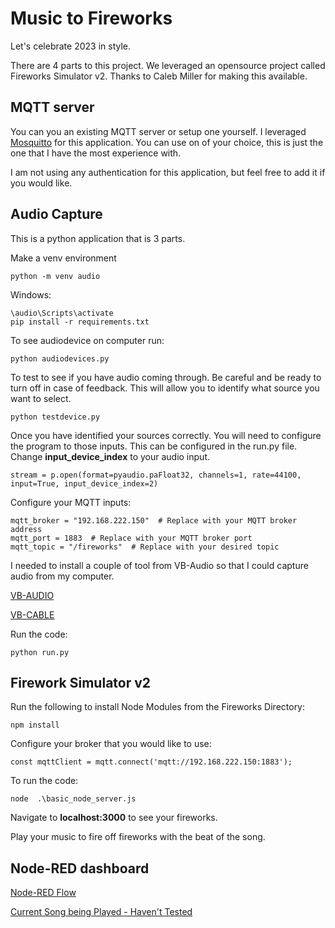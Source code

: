 # Music to Fireworks

Let's celebrate 2023 in style.

There are 4 parts to this project.  We leveraged an opensource project called Fireworks Simulator v2.  Thanks to Caleb Miller for making this available.

## MQTT server 

You can you an existing MQTT server or setup one yourself.  I leveraged [Mosquitto](https://mosquitto.org/) for this application.  You can use on of your choice, this is just the one that I have the most experience with.  

I am not using any authentication for this application, but feel free to add it if you would like.


## Audio Capture

This is a python application that is 3 parts.  

Make a venv environment
```
python -m venv audio
```
Windows:
```
\audio\Scripts\activate
pip install -r requirements.txt
```

To see audiodevice on computer run:
```
python audiodevices.py
```

To test to see if you have audio coming through.  Be careful and be ready to turn off in case of feedback.  This will allow you to identify what source you want to select.
```
python testdevice.py
```

Once you have identified your sources correctly.  You will need to configure the program to those inputs. This can be configured in the run.py file.  Change **input_device_index** to your audio input.

```stream = p.open(format=pyaudio.paFloat32, channels=1, rate=44100, input=True, input_device_index=2)```

Configure your MQTT inputs:

```
mqtt_broker = "192.168.222.150"  # Replace with your MQTT broker address
mqtt_port = 1883  # Replace with your MQTT broker port
mqtt_topic = "/fireworks"  # Replace with your desired topic
```


I needed to install a couple of tool from VB-Audio so that I could capture audio from my computer.

[VB-AUDIO](https://vb-audio.com/Voicemeeter/)

[VB-CABLE](https://vb-audio.com/Cable/)

Run the code:

```
python run.py
```


##  Firework Simulator v2

Run the following to install Node Modules from the Fireworks Directory:
```
npm install
```

Configure your broker that you would like to use:

```const mqttClient = mqtt.connect('mqtt://192.168.222.150:1883');```

To run the code:

```
node  .\basic_node_server.js
```

Navigate to **localhost:3000** to see your fireworks.

Play your music to fire off fireworks with the beat of the song.

## Node-RED dashboard 

[Node-RED Flow](https://flows.nodered.org/flow/8483e33bd3e57c775813bca4d0b57057)

[Current Song being Played - Haven't Tested](https://flows.nodered.org/flow/a559bbb4e17e99392c9a4757d442f308)